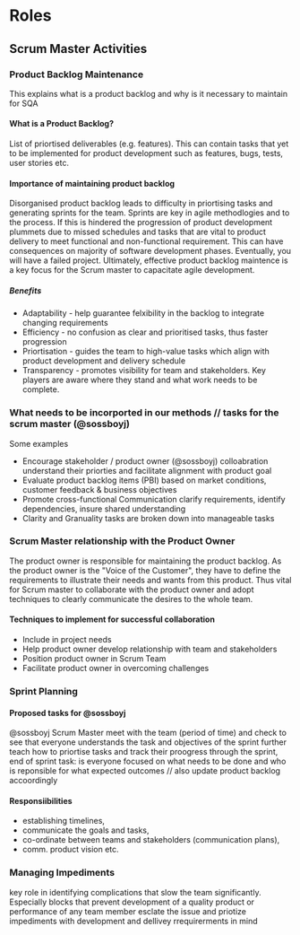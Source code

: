 # Roles

## Scrum Master Activities

### Product Backlog Maintenance 
This explains what is a product backlog and why is it necessary to maintain for SQA

#### What is a Product Backlog? 
List of priortised deliverables (e.g. features). This can contain tasks that yet to be implemented for product development such as features, bugs, tests, user stories etc.

#### Importance of maintaining product backlog

Disorganised product backlog leads to difficulty in priortising tasks and generating sprints for the team. Sprints are key in agile methodlogies and to the process. If this is hindered the progression of product development plummets due to missed schedules and tasks that are vital to product delivery to meet functional and non-functional requirement. This can have consequences on majority of software development phases. Eventually, you will have a failed project. Ultimately, effective product backlog maintence is a key focus for the Scrum master to capacitate agile development.

##### Benefits 
* Adaptability - help guarantee felxibility in the backlog to integrate changing requirements
* Efficiency - no confusion as clear and prioritised tasks, thus faster progression
* Priortisation - guides the team to high-value tasks which align with product development and delivery schedule
* Transparency - promotes visibility for team and stakeholders. Key players are aware where they stand and what work needs to be complete.
 
### What needs to be incorported in our methods // tasks for the scrum master (@sossboyj)

Some examples

* Encourage stakeholder / product owner (@sossboyj) colloabration
  understand their priorties and facilitate alignment with product goal
* Evaluate product backlog items (PBI)
  based on market conditions, customer feedback & business objectives
* Promote cross-functional Communication
  clarify requirements, identify dependencies, insure shared understanding
* Clarity and Granuality
  tasks are broken down into manageable tasks

### Scrum Master relationship with the Product Owner
The product owner is responsible for maintaining the product backlog. As the product owner is the "Voice of the Customer", they have to define the requirements to illustrate their needs and wants from this product. Thus vital for Scrum master to collaborate with the product owner and adopt techniques to clearly communicate the desires to the whole team.

#### Techniques to implement for successful collaboration
* Include in project needs
* Help product owner develop relationship with team and stakeholders
* Position product owner in Scrum Team
* Facilitate product owner in overcoming challenges

### Sprint Planning
#### Proposed tasks for @sossboyj
@sossboyj Scrum Master
    meet with the team (period of time) and check to see that everyone understands the task and objectives of the sprint
       further teach how to priortise tasks and track their proogress through the sprint,
   end of sprint task: is everyone focused on what needs to be done and who is reponsible for what expected outcomes // also update product backlog accoordingly
#### Responsiibilities
* establishing timelines,
* communicate the goals and tasks,
* co-ordinate between teams and stakeholders (communication plans),
* comm. product vision etc.

### Managing Impediments

key role in identifying complications that slow the team significantly. Especially blocks that prevent development of a quality product or performance of any team member
  esclate the issue and priotize impediments with development and dellivey rrequirerments in mind


